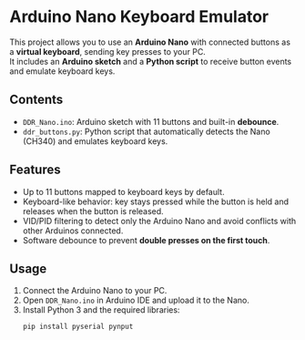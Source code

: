 # Arduino Nano Keyboard Emulator

This project allows you to use an **Arduino Nano** with connected buttons as a **virtual keyboard**, sending key presses to your PC.  
It includes an **Arduino sketch** and a **Python script** to receive button events and emulate keyboard keys.

## Contents
- `DDR_Nano.ino`: Arduino sketch with 11 buttons and built-in **debounce**.  
- `ddr_buttons.py`: Python script that automatically detects the Nano (CH340) and emulates keyboard keys.

## Features
- Up to 11 buttons mapped to keyboard keys by default.  
- Keyboard-like behavior: key stays pressed while the button is held and releases when the button is released.  
- VID/PID filtering to detect only the Arduino Nano and avoid conflicts with other Arduinos connected.  
- Software debounce to prevent **double presses on the first touch**.

## Usage
1. Connect the Arduino Nano to your PC.  
2. Open `DDR_Nano.ino` in Arduino IDE and upload it to the Nano.  
3. Install Python 3 and the required libraries:
   ```bash
   pip install pyserial pynput
